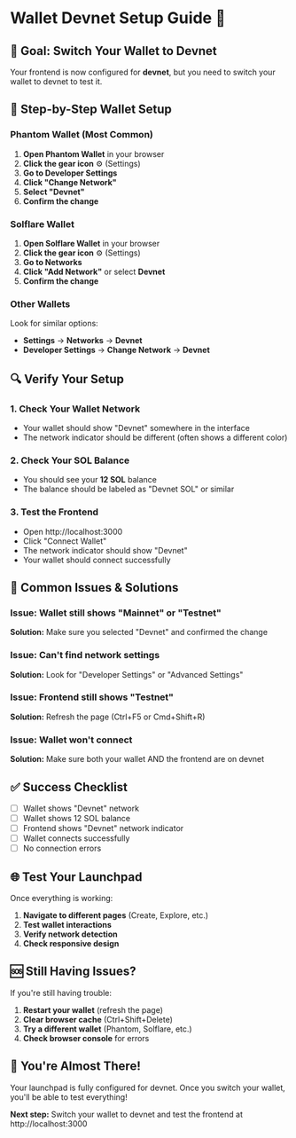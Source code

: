 # Wallet Devnet Setup Guide 🦊

## 🎯 **Goal: Switch Your Wallet to Devnet**

Your frontend is now configured for **devnet**, but you need to switch your wallet to devnet to test it.

## 📱 **Step-by-Step Wallet Setup**

### **Phantom Wallet (Most Common)**

1. **Open Phantom Wallet** in your browser
2. **Click the gear icon** ⚙️ (Settings)
3. **Go to Developer Settings**
4. **Click "Change Network"**
5. **Select "Devnet"**
6. **Confirm the change**

### **Solflare Wallet**

1. **Open Solflare Wallet** in your browser
2. **Click the gear icon** ⚙️ (Settings)
3. **Go to Networks**
4. **Click "Add Network"** or select **Devnet**
5. **Confirm the change**

### **Other Wallets**

Look for similar options:
- **Settings** → **Networks** → **Devnet**
- **Developer Settings** → **Change Network** → **Devnet**

## 🔍 **Verify Your Setup**

### **1. Check Your Wallet Network**
- Your wallet should show "Devnet" somewhere in the interface
- The network indicator should be different (often shows a different color)

### **2. Check Your SOL Balance**
- You should see your **12 SOL** balance
- The balance should be labeled as "Devnet SOL" or similar

### **3. Test the Frontend**
- Open http://localhost:3000
- Click "Connect Wallet"
- The network indicator should show "Devnet"
- Your wallet should connect successfully

## 🚨 **Common Issues & Solutions**

### **Issue: Wallet still shows "Mainnet" or "Testnet"**
**Solution:** Make sure you selected "Devnet" and confirmed the change

### **Issue: Can't find network settings**
**Solution:** Look for "Developer Settings" or "Advanced Settings"

### **Issue: Frontend still shows "Testnet"**
**Solution:** Refresh the page (Ctrl+F5 or Cmd+Shift+R)

### **Issue: Wallet won't connect**
**Solution:** Make sure both your wallet AND the frontend are on devnet

## ✅ **Success Checklist**

- [ ] Wallet shows "Devnet" network
- [ ] Wallet shows 12 SOL balance
- [ ] Frontend shows "Devnet" network indicator
- [ ] Wallet connects successfully
- [ ] No connection errors

## 🌐 **Test Your Launchpad**

Once everything is working:

1. **Navigate to different pages** (Create, Explore, etc.)
2. **Test wallet interactions**
3. **Verify network detection**
4. **Check responsive design**

## 🆘 **Still Having Issues?**

If you're still having trouble:

1. **Restart your wallet** (refresh the page)
2. **Clear browser cache** (Ctrl+Shift+Delete)
3. **Try a different wallet** (Phantom, Solflare, etc.)
4. **Check browser console** for errors

## 🎉 **You're Almost There!**

Your launchpad is fully configured for devnet. Once you switch your wallet, you'll be able to test everything!

**Next step:** Switch your wallet to devnet and test the frontend at http://localhost:3000


